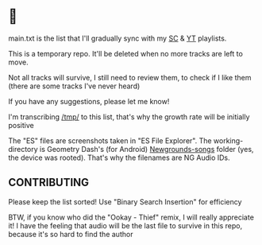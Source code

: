 # 🎵

main.txt is the list that I'll gradually sync with my [SC](https://soundcloud.com/rudxain/sets/music-playlist) & [YT](https://youtube.com/playlist?list=PLUryK3zza2ScWOhbd__X4Ne0xC6TlKiiH) playlists.

This is a temporary repo. It'll be deleted when no more tracks are left to move.

Not all tracks will survive, I still need to review them, to check if I like them (there are some tracks I've never heard)

If you have any suggestions, please let me know!

I'm transcribing [/tmp/](tmp) to this list, that's why the growth rate will be initially positive

The "ES" files are screenshots taken in "ES File Explorer".
The working-directory is Geometry Dash's (for Android) [Newgrounds-songs](https://newgrounds.com/audio) folder (yes, the device was rooted). That's why the filenames are NG Audio IDs.

## CONTRIBUTING

Please keep the list sorted! Use "Binary Search Insertion" for efficiency

BTW, if you know who did the "Ookay - Thief" remix, I will really appreciate it!
I have the feeling that audio will be the last file to survive in this repo, because it's so hard to find the author
